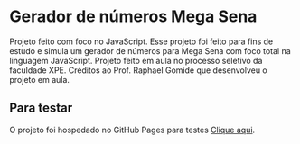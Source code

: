 # Gerador de números Mega Sena

Projeto feito com foco no JavaScript. Esse projeto foi feito para fins de estudo e simula um gerador de números para Mega Sena com foco total na linguagem JavaScript. Projeto feito em aula no processo seletivo da faculdade XPE. Créditos ao Prof. Raphael Gomide que desenvolveu o projeto em aula.

## Para testar
O projeto foi hospedado no GitHub Pages para testes [Clique aqui](https://ladsonmario.github.io/js-mega-sena/).
